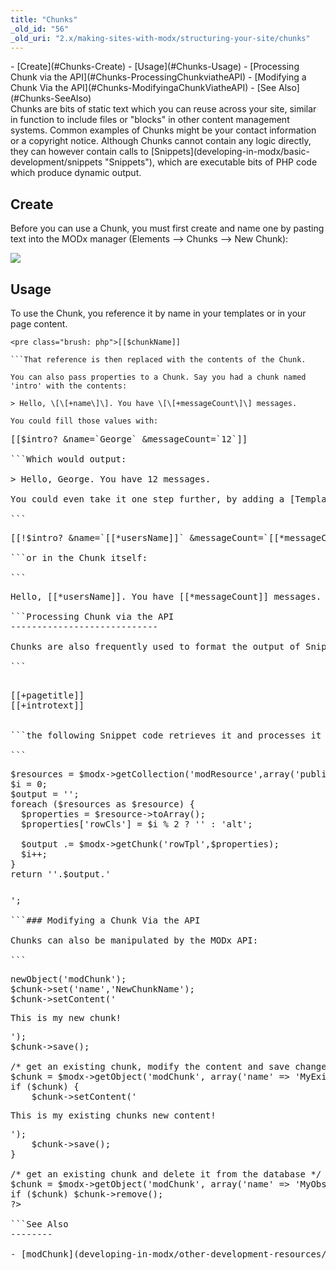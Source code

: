 ```yaml
---
title: "Chunks"
_old_id: "56"
_old_uri: "2.x/making-sites-with-modx/structuring-your-site/chunks"
---
```


<div>- [Create](#Chunks-Create)
- [Usage](#Chunks-Usage)
- [Processing Chunk via the API](#Chunks-ProcessingChunkviatheAPI)
  - [Modifying a Chunk Via the API](#Chunks-ModifyingaChunkViatheAPI)
- [See Also](#Chunks-SeeAlso)

</div>Chunks are bits of static text which you can reuse across your site, similar in function to include files or "blocks" in other content management systems. Common examples of Chunks might be your contact information or a copyright notice. Although Chunks cannot contain any logic directly, they can however contain calls to [Snippets](developing-in-modx/basic-development/snippets "Snippets"), which are executable bits of PHP code which produce dynamic output.

Create
------

Before you can use a Chunk, you must first create and name one by pasting text into the MODx manager (Elements --> Chunks --> New Chunk):

![](/download/attachments/bf9f8ccf5036b4f4bf8b248f7748d0c3/chunk_example.jpg)




Usage
-----

To use the Chunk, you reference it by name in your templates or in your page content.

```
<pre class="brush: php">[[$chunkName]]

```That reference is then replaced with the contents of the Chunk.

You can also pass properties to a Chunk. Say you had a chunk named 'intro' with the contents:

> Hello, \[\[+name\]\]. You have \[\[+messageCount\]\] messages.

You could fill those values with:

```
<pre class="brush: php">[[$intro? &name=`George` &messageCount=`12`]]

```Which would output:

> Hello, George. You have 12 messages.

You could even take it one step further, by adding a [Template Variable](making-sites-with-modx/customizing-content/template-variables "Template Variables") that allows the user to specify their name per Resource:

```
<pre class="brush: php">[[!$intro? &name=`[[*usersName]]` &messageCount=`[[*messageCount]]`]]

```or in the Chunk itself:

```
<pre class="brush: php">Hello, [[*usersName]]. You have [[*messageCount]] messages.

```Processing Chunk via the API
----------------------------

Chunks are also frequently used to format the output of Snippets. A Chunk can be processed from a Snippet using the process() function; for example, given the following Chunk named 'rowTpl':

```
<pre class="brush: php"><tr class="[[+rowCls]]" id="row[[+id]]">
<td>[[+pagetitle]]</td>
<td>[[+introtext]]</td>
</tr>

```the following Snippet code retrieves it and processes it with an array of properties for all published Resources, and returns formatted results as a table, setting the class to "alt" if for even rows:

```
<pre class="brush: php">$resources = $modx->getCollection('modResource',array('published' => true));
$i = 0;
$output = '';
foreach ($resources as $resource) {
  $properties = $resource->toArray();
  $properties['rowCls'] = $i % 2 ? '' : 'alt';

  $output .= $modx->getChunk('rowTpl',$properties);
  $i++;
}
return '<table><tbody>'.$output.'</tbody></table>';

```### Modifying a Chunk Via the API

Chunks can also be manipulated by the MODx API:

```
<pre class="brush: php"><?php
/* create a new chunk, give it some content and save it to the database */
$chunk = $modx->newObject('modChunk');
$chunk->set('name','NewChunkName');
$chunk->setContent('<p>This is my new chunk!</p>');
$chunk->save();

/* get an existing chunk, modify the content and save changes to the database */
$chunk = $modx->getObject('modChunk', array('name' => 'MyExistingChunk'));
if ($chunk) {
    $chunk->setContent('<p>This is my existing chunks new content!</p>');
    $chunk->save();
}

/* get an existing chunk and delete it from the database */
$chunk = $modx->getObject('modChunk', array('name' => 'MyObsoleteChunk'));
if ($chunk) $chunk->remove();
?>

```See Also
--------

- [modChunk](developing-in-modx/other-development-resources/class-reference/modchunk "modChunk")